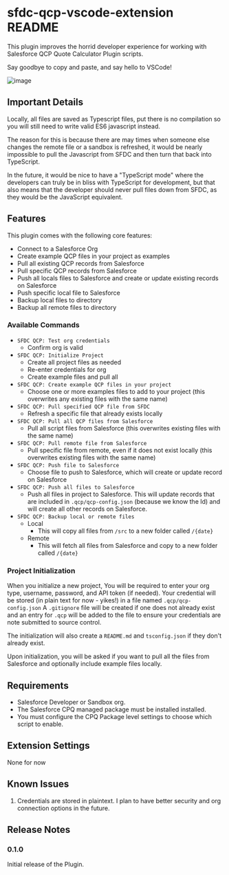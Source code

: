 # sfdc-qcp-vscode-extension README

This plugin improves the horrid developer experience for working with Salesforce QCP Quote Calculator Plugin scripts.

Say goodbye to copy and paste, and say hello to VSCode!

![image](https://user-images.githubusercontent.com/5461649/49703193-40d7a600-fbbf-11e8-91bb-3a471e9a3591.png)

## Important Details
Locally, all files are saved as Typescript files, put there is no compilation so you will still need to write valid ES6 javascript instead.

The reason for this is because there are may times when someone else changes the remote file or a sandbox is refreshed, it would be nearly
impossible to pull the Javascript from SFDC and then turn that back into TypeScript.

In the future, it would be nice to have a "TypeScript mode" where the developers can truly be in bliss with TypeScript for development,
but that also means that the developer should never pull files down from SFDC, as they would be the JavaScript equivalent.

## Features

This plugin comes with the following core features:
- Connect to a Salesforce Org
- Create example QCP files in your project as examples
- Pull all existing QCP records from Salesforce
- Pull specific QCP records from Salesforce
- Push all locals files to Salesforce and create or update existing records on Salesforce
- Push specific local file to Salesforce
- Backup local files to directory
- Backup all remote files to directory

### Available Commands
- `SFDC QCP: Test org credentials`
  - Confirm org is valid
- `SFDC QCP: Initialize Project`
  - Create all project files as needed
  - Re-enter credentials for org
  - Create example files and pull all
- `SFDC QCP: Create example QCP files in your project`
  - Choose one or more examples files to add to your project (this overwrites any existing files with the same name)
- `SFDC QCP: Pull specified QCP file from SFDC`
  - Refresh a specific file that already exists locally
- `SFDC QCP: Pull all QCP files from Salesforce`
  - Pull all script files from Salesforce (this overwrites existing files with the same name)
- `SFDC QCP: Pull remote file from Salesforce`
  - Pull specific file from remote, even if it does not exist locally (this overwrites existing files with the same name)
- `SFDC QCP: Push file to Salesforce`
  - Choose file to push to Salesforce, which will create or update record on Salesforce
- `SFDC QCP: Push all files to Salesforce`
  - Push all files in project to Salesforce. This will update records that are included in `.qcp/qcp-config.json` (because we know the Id) and will create all other records on Salesforce.
- `SFDC QCP: Backup local or remote files`
  - Local
    - This will copy all files from `/src` to a new folder called `/{date}`
  - Remote
    - This will fetch all files from Salesforce and copy to a new folder called `/{date}`


### Project Initialization
When you initialize a new project, You will be required to enter your org type, username, password, and API token (if needed).
Your credential will be stored (in plain text for now - yikes!) in a file named `.qcp/qcp-config.json`
A `.gitignore` file will be created if one does not already exist and an entry for `.qcp` will be added to the file to ensure your credentials
are note submitted to source control.

The initialization will also create a `README.md` and `tsconfig.json` if they don't already exist.

Upon initialization, you will be asked if you want to pull all the files from Salesforce and optionally include example files locally.

## Requirements

- Salesforce Developer or Sandbox org.
- The Salesforce CPQ managed package must be installed installed.
- You must configure the CPQ Package level settings to choose which script to enable.

## Extension Settings

None for now

## Known Issues

1. Credentials are stored in plaintext. I plan to have better security and org connection options in the future.

## Release Notes

### 0.1.0

Initial release of the Plugin.
